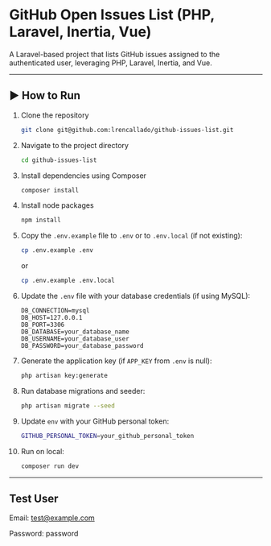 # GitHub Open Issues List (PHP, Laravel, Inertia, Vue)

A Laravel-based project that lists GitHub issues assigned to the authenticated user, leveraging PHP, Laravel, Inertia, and Vue.

---

## ▶️ How to Run

1. Clone the repository
    ```bash
    git clone git@github.com:lrencallado/github-issues-list.git
    ```
2. Navigate to the project directory
    ```bash
    cd github-issues-list
    ```
3. Install dependencies using Composer
    ```bash
    composer install
    ```
4. Install node packages
    ```bash
    npm install
    ```
5. Copy the `.env.example` file to `.env` or to `.env.local` (if not existing):
    ```bash
    cp .env.example .env
    ```
    or
    ```bash
    cp .env.example .env.local
    ```
6. Update the `.env` file with your database credentials (if using MySQL):
    ```
    DB_CONNECTION=mysql
    DB_HOST=127.0.0.1
    DB_PORT=3306
    DB_DATABASE=your_database_name
    DB_USERNAME=your_database_user
    DB_PASSWORD=your_database_password
    ```
7. Generate the application key (if `APP_KEY` from `.env` is null):
    ```bash
    php artisan key:generate
    ```
8. Run database migrations and seeder:
    ```bash
    php artisan migrate --seed
    ```
9. Update `env` with your GitHub personal token:
    ```bash
    GITHUB_PERSONAL_TOKEN=your_github_personal_token
    ```
10. Run on local:
    ```bash
    composer run dev
    ```

---

## Test User

Email: test@example.com

Password: password
